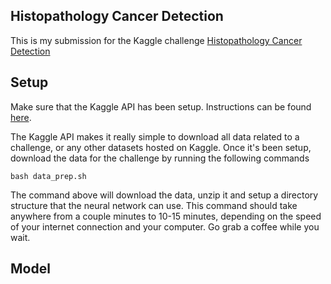 ## Histopathology Cancer Detection

This is my submission for the Kaggle challenge [Histopathology Cancer Detection](https://www.kaggle.com/c/histopathologic-cancer-detection/)

## Setup

Make sure that the Kaggle API has been setup. Instructions can be found [here](https://github.com/kaggle/Kaggle-API).

The Kaggle API makes it really simple to download all data related to a challenge, or any other datasets hosted on Kaggle. Once it's been setup, download the data for the challenge by running the following commands
    
    bash data_prep.sh
    
The command above will download the data, unzip it and setup a directory structure that the neural network can use. This command should take anywhere from a couple minutes to 10-15 minutes, depending on the speed of your internet connection and your computer. Go grab a coffee while you wait.

## Model

